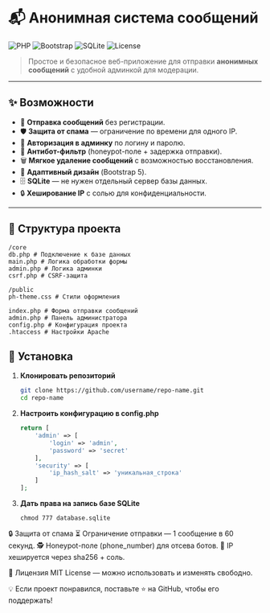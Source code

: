 # 📬 Анонимная система сообщений

![PHP](https://img.shields.io/badge/PHP-7.4%2B-blue?logo=php&logoColor=white)
![Bootstrap](https://img.shields.io/badge/Bootstrap-5.3-purple?logo=bootstrap&logoColor=white)
![SQLite](https://img.shields.io/badge/SQLite-3.0-blue?logo=sqlite&logoColor=white)
![License](https://img.shields.io/badge/License-MIT-green)

> Простое и безопасное веб-приложение для отправки **анонимных сообщений** с удобной админкой для модерации.

---

## ✨ Возможности

- 📩 **Отправка сообщений** без регистрации.
- 🛡 **Защита от спама** — ограничение по времени для одного IP.
- 🔑 **Авторизация в админку** по логину и паролю.
- 🚫 **Антибот-фильтр** (honeypot-поле + задержка отправки).
- 🗑 **Мягкое удаление сообщений** с возможностью восстановления.
- 📱 **Адаптивный дизайн** (Bootstrap 5).
- 🗄 **SQLite** — не нужен отдельный сервер базы данных.
- 🔒 **Хеширование IP** с солью для конфиденциальности.

---

## 📂 Структура проекта
```
/core
db.php # Подключение к базе данных
main.php # Логика обработки формы
admin.php # Логика админки
csrf.php # CSRF-защита

/public
ph-theme.css # Стили оформления

index.php # Форма отправки сообщений
admin.php # Панель администратора
config.php # Конфигурация проекта
.htaccess # Настройки Apache
```
## 🚀 Установка

1. **Клонировать репозиторий**
   ```bash
   git clone https://github.com/username/repo-name.git
   cd repo-name
    ```
2. **Настроить конфигурацию в config.php**
    ```php
    return [
        'admin' => [
            'login' => 'admin',
            'password' => 'secret'
        ],
        'security' => [
            'ip_hash_salt' => 'уникальная_строка'
        ]
    ];
    ```
3. **Дать права на запись базе SQLite**
    ```
    chmod 777 database.sqlite
    ```
🔒 Защита от спама
⏳ Ограничение отправки — 1 сообщение в 60 секунд.
🕵 Honeypot-поле (phone_number) для отсева ботов.
🔐 IP хешируется через sha256 + соль.

📝 Лицензия
MIT License — можно использовать и изменять свободно.

💡 Если проект понравился, поставьте ⭐ на GitHub, чтобы его поддержать!
